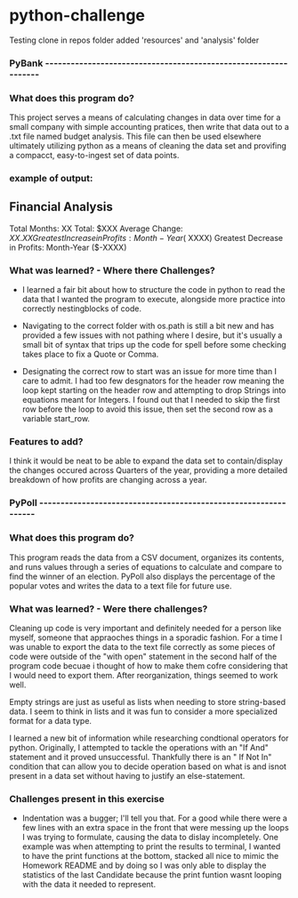 # python-challenge

Testing clone in repos folder
added 'resources' and 'analysis' folder

### PyBank ----------------------------------------------------------------

### What does this program do?

This project serves a means of calculating changes in data over time for a small company with simple accounting pratices, then
write that data out to a .txt file named budget analysis.
This file can then be used elsewhere ultimately utilizing python as a means of cleaning the data set and provifing a compacct, easy-to-ingest set of data points.
### example of output:
  Financial Analysis
  ----------------------------
  Total Months: XX
  Total: $XXX
  Average Change: $XX.XX
  Greatest Increase in Profits: Month-Year ($ XXXX)
  Greatest Decrease in Profits: Month-Year ($-XXXX)

### What was learned? - Where there Challenges?

* I learned a fair bit about how to structure the code in python to read the data that I wanted the program to execute, alongside more practice into correctly nestingblocks of code.

* Navigating to the correct folder with os.path is still a bit new and has provided a few issues with not pathing where I desire, but it's usually a small bit of syntax that trips up the code for spell before some checking takes place to fix a Quote or Comma.
* Designating the correct row to start was an issue for more time than I care to admit. I had too few desgnators for the header row meaning the loop kept starting on the header row and attempting to drop Strings into equations meant for Integers. I found out that I needed to skip the first row before the loop to avoid this issue, then set the second row as a variable start_row.

### Features to add?
I think it would be neat to be able to expand the data set to contain/display the changes occured across Quarters of the year, providing a more detailed breakdown of
how profits are changing across a year.

### PyPoll ----------------------------------------------------------------

### What does this program do?
This program reads the data from a CSV document, organizes its contents, and runs values through a series of equations to calculate and compare to find the winner of an election. PyPoll also displays the percentage of the popular votes and writes the data to a text file for future use.

### What was learned? - Were there challenges?
Cleaning up code is very important and definitely needed for a person like myself, someone that appraoches things in a sporadic fashion. For a time I was unable to export the data to the text file correctly as some pieces of code were outside of the "with open" statement in the second half of the program code becuae i thought of how to make them cofre considering that I would need to export them. After reorganization, things seemed to work well.

Empty strings are just as useful as lists when needing to store string-based data. I seem to think in lists and it was fun to consider a more specialized format for a data type.

I learned a new bit of information while researching condtional operators for python. Originally, I attempted to tackle the operations with an "If And" statement and it proved unsuccessful. Thankfully there is an " If Not In" condition that can allow you to decide operation based on what is and isnot present in a data set without having to justify an else-statement. 

### Challenges present in this exercise

* Indentation was a bugger; I'll tell you that. For a good while there were a few lines with an extra space in the front that were messing up the loops I was trying to formulate, causing the data to dislay incompletely. One example was when attempting to print the results to terminal, I wanted to have the print functions at the bottom, stacked all nice to mimic the Homework README and by doing so I was only able to display the statistics of the last Candidate because the print funtion wasnt looping with the data it needed to represent.

